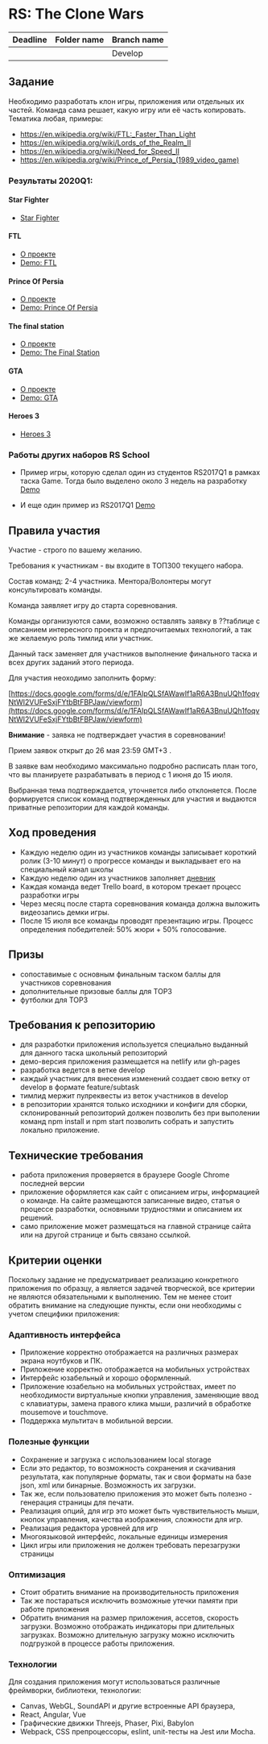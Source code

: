 # RS: The Clone Wars

| Deadline         |   Folder name  | Branch name |
| ---------------- | -------------- | ----------- |
|                  |                |   Develop   |

## Задание

Необходимо разработать клон игры, приложения или отдельных их частей. Команда сама решает, какую игру или её часть копировать. Тематика любая, примеры:
- https://en.wikipedia.org/wiki/FTL:_Faster_Than_Light
- https://en.wikipedia.org/wiki/Lords_of_the_Realm_II
- https://en.wikipedia.org/wiki/Need_for_Speed_II
- https://en.wikipedia.org/wiki/Prince_of_Persia_(1989_video_game)

### Результаты 2020Q1:
#### Star Fighter
- [Star Fighter](https://inikon-ragneda-star-fighter.netlify.app/)

#### FTL
- [О проекте](https://medium.com/@b1122345/%D0%BA%D0%BB%D0%BE%D0%BD-ftl-%D0%BD%D0%B0-phaser-3-e104b9f9f7f4)
- [Demo: FTL](https://ialeks94-cloneftl.netlify.app/)

#### Prince Of Persia
- [О проекте](https://medium.com/@kotiknalune/prince-of-persia-on-phaser-3-e3c810943985)
- [Demo: Prince Of Persia](https://clonewars-prince-of-persia.netlify.app/)

#### The‌ ‌final‌ ‌station
- [О проекте](https://medium.com/@annarusakovich15/%D0%B8%D0%B3%D1%80%D0%B0-the-final-station-%D0%BD%D0%B0-javascript-c58d1726415e)
- [Demo: The Final Station](https://the-final-station-js.netlify.app/)

#### GTA
- [О проекте](https://medium.com/@loremipsumrrr/clonewars-gta-8c1da4e202ba)
- [Demo: GTA](https://gta-phaser-promo.netlify.app/)

#### Heroes 3
- [Heroes 3](https://heroes-might-and-magic.netlify.app/)

### Работы других наборов RS School

- Пример игры, которую сделал один из студентов RS2017Q1 в рамках таска Game. Тогда было выделено 
около 3 недель на разработку 
[Demo](https://spider-shooter.github.io/about/index.html)

- И еще один пример из RS2017Q1 
[Demo](https://themarkmarrone.github.io/petrovich/game/index.html)

## Правила участия
Участие - строго по вашему желанию.

Требования к участникам - вы входите в ТОП300 текущего набора.

Состав команд: 2-4 участника. Ментора/Волонтеры могут консультировать команды. 

Команда заявляет игру до старта соревнования.

Команды организуются сами, возможно оставлять заявку в ??таблице с описанием интересного проекта и предпочитаемых технологий, а так же желаемую роль тимлид или участник.

Данный таск заменяет для участников выполнение финального таска и всех других заданий этого периода. 

Для участия неоходимо заполнить форму:

[https://docs.google.com/forms/d/e/1FAIpQLSfAWawIf1aR6A3BnuUQh1foqvNtWI2VUFeSxjFYtbBtFBPJaw/viewform](https://docs.google.com/forms/d/e/1FAIpQLSfAWawIf1aR6A3BnuUQh1foqvNtWI2VUFeSxjFYtbBtFBPJaw/viewform)

**Внимание** - заявка не подтверждает участия в соревновании!

Прием заявок открыт до 26 мая 23:59 GMT+3 . 

В заявке вам необходимо максимально подробно расписать план того, что вы планируете разрабатывать в период с 1 июня до 15 июля.

Выбранная тема подтверждается, уточняется либо отклоняется. После формируется список команд подтвержденных для участия и выдаются приватные репозитории для каждой команды.

## Ход проведения
- Каждую неделю один из участников команды записывает короткий ролик (3-10 минут) о прогрессе команды и выкладывает его на специальный канал школы
- Каждую неделю один из участников заполняет [дневник](https://docs.google.com/forms/d/e/1FAIpQLSeTCIC8ZR6xiaAgm4sJyEwXboDBoUj1OKa1GaZU9_wxDRFaeQ/viewform)
- Каждая команда ведет Trello board, в котором трекает процесс разработки игры
- Через месяц после старта соревнования команда должна выложить видеозапись демки игры.
- После 15 июля все команды проводят презентацию игры. Процесс определения победителей: 50% жюри + 50% голосование.

## Призы
- сопоставимые с основным финальным таском баллы для участников соревнования 
- дополнительные призовые баллы для TOP3 
- футболки для TOP3

## Требования к репозиторию

- для разработки приложения используется специально выданный для данного таска школьный репозиторий
- демо-версия приложения размещается на netlify или gh-pages
- разработка ведется в ветке develop
- каждый участник для внесения изменений создает свою ветку от develop в формате feature/subtask
- тимлид мержит пулреквесты из веток участников в develop
- в репозитории хранятся только исходники и конфиги для сборки, склонированный репозиторий должен позволить без при выполении команд npm install и npm start позволить собрать и запустить локально приложение.

## Технические требования

- работа приложения проверяется в браузере Google Chrome последней версии
- приложение оформляется как сайт с описанием игры, информацией о команде. На сайте размещаются записанные видео, статья о процессе разработки, основными трудностями и описанием их решений.
- само приложение может размещаться на главной странице сайта или на другой странице и быть связано ссылкой.

## Критерии оценки

Поскольку задание не предусматривает реализацию конкретного приложения по образцу, а является задачей творческой, все критерии не являются обязательными к выполнению. Тем не менее стоит обратить внимание на следующие пункты, если они необходимы с учетом специфики приложения:

### Адаптивность интерфейса
- Приложение корректно отображается на различных размерах экрана ноутбуков и ПК.
- Приложение корректно отображается на мобильных устройствах
- Интерфейс юзабельный и хорошо оформленный.
- Приложение юзабельно на мобильных устройствах, имеет по необходимости виртуальные кнопки управления, заменяющие ввод с клавиатуры, замена правого клика мыши, различий в обработке mousemove и touchmove.
- Поддержка мультитач в мобильной версии.

### Полезные функции
- Сохранение и загрузка с использованием local storage
- Если это редактор, то возможность сохранения и скачивания результата, как популярные форматы, так и свои форматы на базе json, xml или бинарные. Возможность их загрузки.
- Так же, если пользователю приложения это может быть полезно - генерация страницы для печати.
- Реализация опций, для игр это может быть чувствительность мыши, кнопок управления, качества изображения, сложности для игр.
- Реализация редактора уровней для игр
- Многоязыковой интерфейс, локальные единицы измерения
- Цикл игры или приложения не должен требовать перезагрузки страницы

### Оптимизация
- Стоит обратить внимание на производительность приложения
- Так же постараться исключить возможные утечки памяти при работе приложения
- Обратить внимания на размер приложения, ассетов, скорость загрузки. Возможно отображать индикаторы при длительных загрузках. Возможно длительную загрузку можно исключить подгрузкой в процессе работы приложения.

### Технологии
Для создания приложения могут использоваться различные фреймворки, библиотеки, технологии:
- Canvas, WebGL, SoundAPI и другие встроенные API браузера,
- React, Angular, Vue
- Графические движки Threejs, Phaser, Pixi, Babylon
- Webpack, CSS препроцессоры, eslint, unit-тесты на Jest или Mocha.

